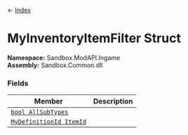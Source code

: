 ← [Index](index.md)
# MyInventoryItemFilter Struct
**Namespace:** Sandbox.ModAPI.Ingame  
**Assembly:** Sandbox.Common.dll  
### Fields
|Member|Description|
|---|---|
|[`bool AllSubTypes`](Sandbox.ModAPI.Ingame.AllSubTypes)||
|[`MyDefinitionId ItemId`](Sandbox.ModAPI.Ingame.ItemId)||

